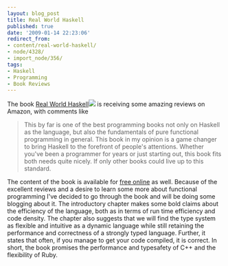 ```yaml
---
layout: blog_post
title: Real World Haskell
published: true
date: '2009-01-14 22:23:06'
redirect_from:
- content/real-world-haskell/
- node/4328/
- import_node/356/
tags:
- Haskell
- Programming
- Book Reviews
---
```


The book [Real World Haskell](http://www.amazon.com/gp/product/0596514980?ie=UTF8&tag=empcra-20&linkCode=as2&camp=1789&creative=390957&creativeASIN=0596514980)![](http://www.assoc-amazon.com/e/ir?t=empcra-20&l=as2&o=1&a=0596514980) is receiving some amazing reviews on Amazon, with comments like

> This by far is one of the best programming books not only on Haskell as the language, but also the fundamentals of pure functional programming in general. This book in my opinion is a game changer to bring Haskell to the forefront of people's attentions. Whether you've been a programmer for years or just starting out, this book fits both needs quite nicely. If only other books could live up to this standard.

The content of the book is available for [free online](http://book.realworldhaskell.org/) as well. Because of the excellent reviews and a desire to learn some more about functional programming I've decided to go through the book and will be doing some blogging about it. The introductory chapter makes some bold claims about the efficiency of the language, both as in terms of run time efficiency and code density. The chapter also suggests that we will find the type system as flexible and intuitive as a dynamic language while still retaining the performance and correctness of a strongly typed language. Further, it states that often, if you manage to get your code compiled, it is correct. In short, the book promises the performance and typesafety of C++ and the flexibility of Ruby.
